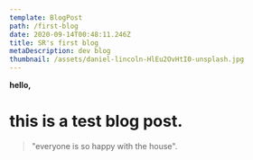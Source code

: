 ```yaml
---
template: BlogPost
path: /first-blog
date: 2020-09-14T00:48:11.246Z
title: SR's first blog
metaDescription: dev blog
thumbnail: /assets/daniel-lincoln-HlEu2OvHtI0-unsplash.jpg
---
```

**hello,** 

# this is a test blog post.

> "everyone is so happy with the house".

